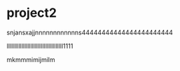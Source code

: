# project2
snjansxajjnnnnnnnnnnnns44444444444444444444444

llllllllllllllllllllllllllllllllllllll1111

mkmmmimijmilm
